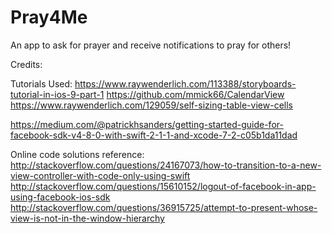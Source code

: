 # Pray4Me
An app to ask for prayer and receive notifications to pray for others!

Credits:

Tutorials Used:
https://www.raywenderlich.com/113388/storyboards-tutorial-in-ios-9-part-1
https://github.com/mmick66/CalendarView
https://www.raywenderlich.com/129059/self-sizing-table-view-cells

https://medium.com/@patrickhsanders/getting-started-guide-for-facebook-sdk-v4-8-0-with-swift-2-1-1-and-xcode-7-2-c05b1da11dad

Online code solutions reference:
http://stackoverflow.com/questions/24167073/how-to-transition-to-a-new-view-controller-with-code-only-using-swift
http://stackoverflow.com/questions/15610152/logout-of-facebook-in-app-using-facebook-ios-sdk
http://stackoverflow.com/questions/36915725/attempt-to-present-whose-view-is-not-in-the-window-hierarchy
